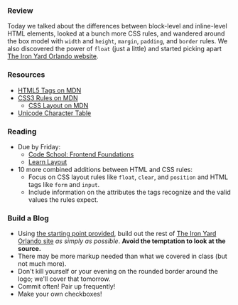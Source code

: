 ### Review

Today we talked about the differences between block-level and inline-level HTML elements, looked at a bunch more CSS rules, and wandered around the box model with `width` and `height`, `margin`, `padding`, and `border` rules. We also discovered the power of `float` (just a little) and started picking apart [The Iron Yard Orlando website](http://orlando.theironyard.com).

### Resources

* [HTML5 Tags on MDN](https://developer.mozilla.org/en-US/docs/Web/Guide/HTML/HTML5/HTML5_element_list)
* [CSS3 Rules on MDN](https://developer.mozilla.org/en-US/docs/Web/CSS/Reference)
    * [CSS Layout on MDN](https://developer.mozilla.org/en-US/docs/Web/Guide/CSS/Getting_started/Layout)
* [Unicode Character Table](http://unicode-table.com)

### Reading

* Due by Friday:
    * [Code School: Frontend Foundations](https://www.codeschool.com/courses/front-end-foundations)
    * [Learn Layout](http://learnlayout.com/)
* 10 more combined additions between HTML and CSS rules:
    * Focus on CSS layout rules like `float`, `clear`, and `position` and HTML tags like `form` and `input`.
    * Include information on the attributes the tags recognize and the valid values the rules expect.

### Build a Blog

* Using [the starting point provided](/Dojos/2014-10-22.html), build out the rest of [The Iron Yard Orlando site](http://orlando.theironyard.com) _as simply as possible_. **Avoid the temptation to look at the source.**
* There may be more markup needed than what we covered in class (but not much more).
* Don't kill yourself or your evening on the rounded border around the logo; we'll cover that tomorrow.
* Commit often! Pair up frequently!
* Make your own checkboxes!
